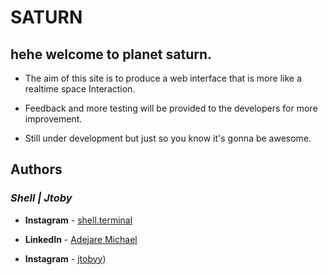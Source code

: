 # SATURN

## hehe welcome to planet saturn.

- The aim of this site is to produce a web interface that is more like a realtime space Interaction.

- Feedback and more testing will be provided to the developers for more improvement.

- Still under development but just so you know it's gonna be awesome.

## Authors
### _Shell | Jtoby_

* **Instagram** - [shell.terminal](https://www.instagram.com/shell.terminal/)
* **LinkedIn** - [Adejare Michael](www.linkedin.com/in/metromaniageek)

* **Instagram** - [jtobyy](https://www.instagram.com/jtobyy/))
